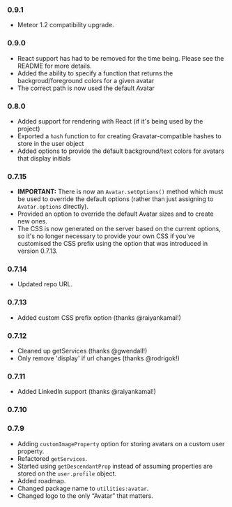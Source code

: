 ### 0.9.1

- Meteor 1.2 compatibility upgrade.

### 0.9.0

- React support has had to be removed for the time being. Please see the README for more details.
- Added the ability to specify a function that returns the backgroud/foreground colors for a given avatar
- The correct path is now used the default Avatar

### 0.8.0

- Added support for rendering with React (if it's being used by the project)
- Exported a `hash` function to for creating Gravatar-compatible hashes to store in the user object
- Added options to provide the default background/text colors for avatars that display initials

### 0.7.15

- **IMPORTANT:** There is now an `Avatar.setOptions()` method which must be used to override the default options (rather than just assigning to `Avatar.options` directly).
- Provided an option to override the default Avatar sizes and to create new ones.
- The CSS is now generated on the server based on the current options, so it's no longer necessary to provide your own CSS if you've customised the CSS prefix using the option that was introduced in version 0.7.13.


### 0.7.14

- Updated repo URL.

### 0.7.13

- Added custom CSS prefix option (thanks @raiyankamal!)

### 0.7.12

- Cleaned up getServices (thanks @gwendall!)
- Only remove 'display' if url changes (thanks @rodrigok!)

### 0.7.11

- Added LinkedIn support (thanks @raiyankamal!)

### 0.7.10

### 0.7.9

- Adding `customImageProperty` option for storing avatars on a custom user property.
- Refactored `getServices`.
- Started using `getDescendantProp` instead of assuming properties are stored on the `user.profile` object.
- Added roadmap.
- Changed package name to `utilities:avatar`.
- Changed logo to the only “Avatar” that matters.
